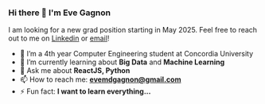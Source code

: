 ### Hi there 👋 I'm Eve Gagnon

I am looking for a new grad position starting in May 2025. Feel free to reach out to me on [Linkedin](https://www.linkedin.com/in/evgnon/) or [email](mailto:emdgagnon@gmail.com)!

- 🔭 I’m a 4th year Computer Engineering student at Concordia University
- 🌱 I’m currently learning about <b>Big Data</b> and <b>Machine Learning</b>
- 💬 Ask me about <b>ReactJS, Python</b>
- 📫 How to reach me: <b>evemdgagnon@gmail.com</b>
- ⚡ Fun fact: <b>I want to learn everything...</b>
